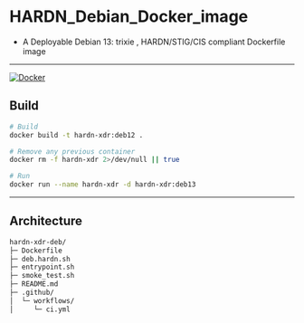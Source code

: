 # HARDN_Debian_Docker_image
- A Deployable Debian 13: trixie , HARDN/STIG/CIS compliant Dockerfile image
---
[![Docker](https://github.com/OpenSource-For-Freedom/hardn_debian_docker_image/actions/workflows/docker-publish.yml/badge.svg)](https://github.com/OpenSource-For-Freedom/hardn_debian_docker_image/actions/workflows/docker-publish.yml)
## Build
```bash
# Build 
docker build -t hardn-xdr:deb12 .

# Remove any previous container 
docker rm -f hardn-xdr 2>/dev/null || true

# Run 
docker run --name hardn-xdr -d hardn-xdr:deb13
```
---
## Architecture 

```bash
hardn-xdr-deb/
├─ Dockerfile
├─ deb.hardn.sh
├─ entrypoint.sh
├─ smoke_test.sh
├─ README.md
├─ .github/
│  └─ workflows/
│     └─ ci.yml
```

